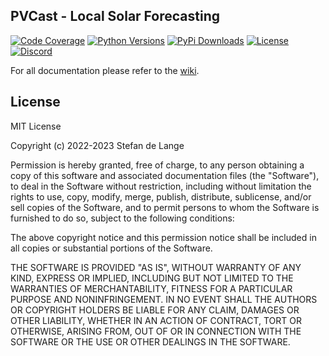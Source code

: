 ## PVCast - Local Solar Forecasting

<!-- PROJECT SHIELDS -->
[![Code Coverage][codecov-shield]][codecov-url]
[![Python Versions][python-versions-shield]][pypi]
[![PyPi Downloads][downloads-shield]][downloads-url]
[![License][license-shield]](LICENSE)
[![Discord][discord-shield]][discord-url]

For all documentation please refer to the [wiki](https://github.com/Open-HEMS/pvcast/wiki).


## License

MIT License

Copyright (c) 2022-2023 Stefan de Lange

Permission is hereby granted, free of charge, to any person obtaining a copy
of this software and associated documentation files (the "Software"), to deal
in the Software without restriction, including without limitation the rights
to use, copy, modify, merge, publish, distribute, sublicense, and/or sell
copies of the Software, and to permit persons to whom the Software is
furnished to do so, subject to the following conditions:

The above copyright notice and this permission notice shall be included in all
copies or substantial portions of the Software.

THE SOFTWARE IS PROVIDED "AS IS", WITHOUT WARRANTY OF ANY KIND, EXPRESS OR
IMPLIED, INCLUDING BUT NOT LIMITED TO THE WARRANTIES OF MERCHANTABILITY,
FITNESS FOR A PARTICULAR PURPOSE AND NONINFRINGEMENT. IN NO EVENT SHALL THE
AUTHORS OR COPYRIGHT HOLDERS BE LIABLE FOR ANY CLAIM, DAMAGES OR OTHER
LIABILITY, WHETHER IN AN ACTION OF CONTRACT, TORT OR OTHERWISE, ARISING FROM,
OUT OF OR IN CONNECTION WITH THE SOFTWARE OR THE USE OR OTHER DEALINGS IN THE
SOFTWARE.

<!-- MARKDOWN LINKS & IMAGES -->
[releases]: https://github.com/Open-HEMS/pvcast/releases
[codecov-shield]: https://codecov.io/gh/Open-HEMS/pvcast/graph/badge.svg?token=AT7GIZC76Z
[codecov-url]: https://codecov.io/gh/Open-HEMS/pvcast
[pypi]: https://pypi.org/project/pvcast/
[python-versions-shield]: https://img.shields.io/pypi/pyversions/pvcast
[downloads-shield]: https://img.shields.io/pypi/dm/pvcast
[downloads-url]: https://pypistats.org/packages/pvcast
[license-shield]: https://img.shields.io/github/license/Open-HEMS/pvcast?color=blue
[discord-shield]: https://img.shields.io/discord/1182408466019655700?logo=discord&label=discord&color=%235662F6
[discord-url]: https://discord.gg/M9dqkkB64K
